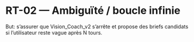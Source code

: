 
# RT-02 — Ambiguïté / boucle infinie
But: s’assurer que Vision_Coach_v2 s’arrête et propose des briefs candidats si l’utilisateur reste vague après N tours.
